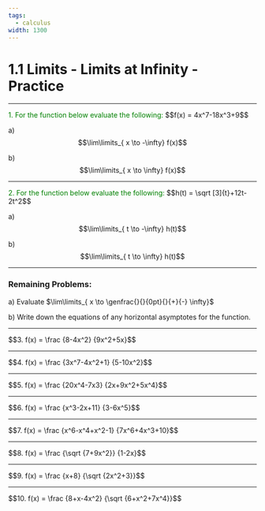 ```yaml
---
tags:
  - calculus
width: 1300
---
```


# 1.1 Limits - Limits at Infinity - Practice

---

<grid drag="40 30" drop="topleft">
<span style="color: green">1. For the function below evaluate the following:</span>
$$f(x) = 4x^7-18x^3+9$$

a) $$\lim\limits_{ x \to -\infty} f(x)$$

b) $$\lim\limits_{ x \to \infty} f(x)$$
</grid>

---

<grid drag="40 30" drop="topleft">
<span style="color: green">2. For the function below evaluate the following:</span>
$$h(t) = \sqrt [3]{t}+12t-2t^2$$

a) $$\lim\limits_{ t \to -\infty} h(t)$$

b) $$\lim\limits_{ t \to \infty} h(t)$$
</grid>

---

### Remaining Problems:
<grid drag="40 30">
a) Evaluate $\lim\limits_{ x \to \genfrac{}{}{0pt}{}{+}{-} \infty}$

b) Write down the equations of any horizontal asymptotes for the function.
</grid>

---

<grid drag="40 30" drop="topleft">
$$3. f(x) = \frac {8-4x^2} {9x^2+5x}$$
</grid>


---

<grid drag="40 30" drop="topleft">
$$4. f(x) = \frac {3x^7-4x^2+1} {5-10x^2}$$
</grid>


---

<grid drag="40 30" drop="topleft">
$$5. f(x) = \frac {20x^4-7x3} {2x+9x^2+5x^4}$$
</grid>


---

<grid drag="40 30" drop="topleft">
$$6. f(x) = \frac {x^3-2x+11} {3-6x^5}$$
</grid>


---

<grid drag="40 30" drop="topleft">
$$7. f(x) = \frac {x^6-x^4+x^2-1} {7x^6+4x^3+10}$$
</grid>

---

<grid drag="40 30" drop="topleft">
$$8. f(x) = \frac {\sqrt {7+9x^2}} {1-2x}$$
</grid>


---

<grid drag="40 30" drop="topleft">
$$9. f(x) = \frac {x+8} {\sqrt {2x^2+3}}$$
</grid>


---

<grid drag="40 30" drop="topleft">
$$10. f(x) = \frac {8+x-4x^2} {\sqrt {6+x^2+7x^4}}$$
</grid>
